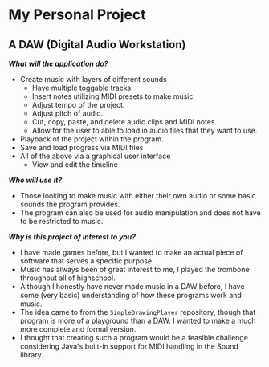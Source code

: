 # My Personal Project 

## A DAW (Digital Audio Workstation)

***What will the application do?***
- Create music with layers of different sounds
    - Have multiple toggable tracks.
    - Insert notes utilizing MIDI presets to make music.
    - Adjust tempo of the project.
    - Adjust pitch of audio.
    - Cut, copy, paste, and delete audio clips and MIDI notes.
    - Allow for the user to able to load in audio files that they want to use.
- Playback of the project within the program.
- Save and load progress via MIDI files
- All of the above via a graphical user interface
    - View and edit the timeline

***Who will use it?***
- Those looking to make music with either their own audio or some basic sounds the program provides.
- The program can also be used for audio manipulation and does not have to be restricted to music.

***Why is this project of interest to you?***
- I have made games before, but I wanted to make an actual piece of software that serves a specific purpose. 
- Music has always been of great interest to me, I played the trombone throughout all of highschool. 
- Although I honestly have never made music in a DAW before, I have some (very basic) understanding of how these programs work and music. 
- The idea came to from the `SimpleDrawingPlayer` repository, though that program is more of a playground than a DAW. I wanted to make a much more complete and formal version.
- I thought that creating such a program would be a feasible challenge considering Java's built-in support for MIDI handling in the Sound library.